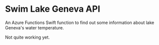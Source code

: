 # Swim Lake Geneva API
An Azure Functions Swift function to find out some information about lake Geneva's water temperature.

Not quite working yet.
